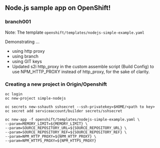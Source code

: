 Node.js sample app on OpenShift!
-----------------

### branch001 ###
Note: The template `openshift/templates/nodejs-simple-example.yaml`

Demonstrating ...

- using http proxy
- using branch
- using GIT keys
- Updated s2i http_proxy in the custom assemble script (Build Config) to use NPM_HTTP_PROXY instead of http_proxy, for the sake of clarity.

### Creating a new project in Origin/Openshift ###

```
oc login
oc new-project simple-nodejs

oc secrets new-sshauth sshsecret --ssh-privatekey=$HOME/<path to key>
oc secret add serviceaccount/builder secrets/sshsecret

oc new-app -f openshift/templates/nodejs-simple-example.yaml \
--param=MEMORY_LIMIT=${MEMORY_LIMIT} \
--param=SOURCE_REPOSITORY_URL=${SOURCE_REPOSITORY_URL} \
--param=SOURCE_REPOSITORY_REF=${SOURCE_REPOSITORY_REF} \
--param=NPM_HTTP_PROXY=${NPM_HTTP_PROXY} \
--param=NPM_HTTPS_PROXY=${NPM_HTTPS_PROXY}
```
